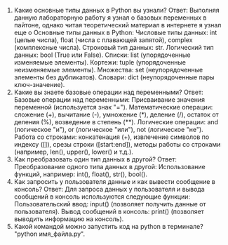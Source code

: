 1. Какие основные типы данных в Python вы узнали? Ответ: Выполняя данную лабораторную работу я узнал о базовых переменных в пайтоне, однако читая теоретический материал в интернете я узнал еще о Основные типы данных в Python:
Числовые типы данных: int (целые числа), float (числа с плавающей запятой), complex (комплексные числа).
Строковый тип данных: str.
Логический тип данных: bool (True или False).
Списки: list (упорядоченные изменяемые элементы).
Кортежи: tuple (упорядоченные неизменяемые элементы).
Множества: set (неупорядоченные элементы без дубликатов).
Словари: dict (неупорядоченные пары ключ-значение).
2. Какие вы знаете базовые операции над переменными? Ответ: Базовые операции над переменными:
Присваивание значения переменной (используется знак "=").
Математические операции: сложение (+), вычитание (-), умножение (*), деление (/), остаток от деления (%), возведение в степень (**).
Логические операции: and (логическое "и"), or (логическое "или"), not (логическое "не").
Работа со строками: конкатенация (+), извлечение символов по индексу ([]), срезы строки ([start:end]), методы работы со строками (например, len(), upper(), lower() и т.д.).
3. Как преобразовать один тип данных в другой? Ответ: Преобразование одного типа данных в другой:
Использование функций, например: int(), float(), str(), bool().
4. Как запросить у пользователя данные и как вывести сообщение в консоль? Ответ: Для запроса данных у пользователя и вывода сообщений в консоль используются следующие функции:
Пользовательский ввод: input() (позволяет получить данные от пользователя).
Вывод сообщений в консоль: print() (позволяет выводить информацию на консоль).
5. Какой командой можно запустить код на python в терминале?
"python имя_файла.py".
